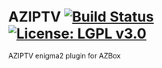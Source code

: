 AZIPTV [![Build Status](https://travis-ci.com/OpenVisionE2/AZIPTV.svg?branch=master)](https://travis-ci.com/OpenVisionE2/AZIPTV) [![License: LGPL v3.0](https://img.shields.io/badge/License-LGPL%20v3.0-blue.svg)](https://www.gnu.org/licenses/lgpl-3.0)
======

AZIPTV enigma2 plugin for AZBox
